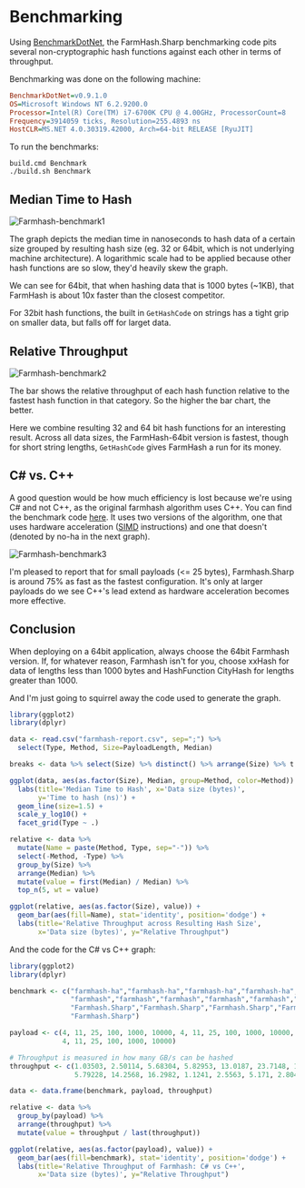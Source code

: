 # Benchmarking

Using [BenchmarkDotNet](https://github.com/PerfDotNet/BenchmarkDotNet), the
FarmHash.Sharp benchmarking code pits several non-cryptographic hash functions
against each other in terms of throughput.

Benchmarking was done on the following machine:

```ini
BenchmarkDotNet=v0.9.1.0
OS=Microsoft Windows NT 6.2.9200.0
Processor=Intel(R) Core(TM) i7-6700K CPU @ 4.00GHz, ProcessorCount=8
Frequency=3914059 ticks, Resolution=255.4893 ns
HostCLR=MS.NET 4.0.30319.42000, Arch=64-bit RELEASE [RyuJIT]
```

To run the benchmarks:

```
build.cmd Benchmark
./build.sh Benchmark
```

## Median Time to Hash

![Farmhash-benchmark1](/Farmhash.Sharp/img/farmhash-benchmark1.png)

The graph depicts the median time in nanoseconds to hash data of a certain
size grouped by resulting hash size (eg. 32 or 64bit, which is not underlying
machine architecture). A logarithmic scale had to be applied because other
hash functions are so slow, they'd heavily skew the graph.

We can see for 64bit, that when hashing data that is 1000 bytes (~1KB), that
FarmHash is about 10x faster than the closest competitor.

For 32bit hash functions, the built in `GetHashCode` on strings has a tight
grip on smaller data, but falls off for larget data.

## Relative Throughput

![Farmhash-benchmark2](/Farmhash.Sharp/img/farmhash-benchmark2.png)

The bar shows the relative throughput of each hash function relative to the
fastest hash function in that category. So the higher the bar chart, the
better.

Here we combine resulting 32 and 64 bit hash functions for an interesting
result. Across all data sizes, the FarmHash-64bit version is fastest, though
for short string lengths, `GetHashCode` gives FarmHash a run for its money.

## C# vs. C++

A good question would be how much efficiency is lost because we're using
C# and not C++, as the original farmhash algorithm uses C++. You can find the
benchmark code [here](https://github.com/nickbabcock/Farmhash.Sharp/tree/5ef3ffc22a1b70b7875dc0b5ae73be496a45fb28/src/Farmhash.Benchmarks).
It uses two versions of the algorithm, one that uses hardware acceleration
([SIMD](https://en.wikipedia.org/wiki/SIMD) instructions) and one that doesn't
(denoted by no-ha in the next graph).

![Farmhash-benchmark3](/Farmhash.Sharp/img/c-sharp-vs-cpp.png)

I'm pleased to report that for small payloads (<= 25 bytes), Farmhash.Sharp
is around 75% as fast as the fastest configuration. It's only at larger payloads
do we see C++'s lead extend as hardware acceleration becomes more effective.

## Conclusion

When deploying on a 64bit application, always choose the 64bit Farmhash
version. If, for whatever reason, Farmhash isn't for you, choose xxHash for
data of lengths less than 1000 bytes and HashFunction CityHash for lengths
greater than 1000.

And I'm just going to squirrel away the code used to generate the graph.

```R
library(ggplot2)
library(dplyr)

data <- read.csv("farmhash-report.csv", sep=";") %>%
  select(Type, Method, Size=PayloadLength, Median)

breaks <- data %>% select(Size) %>% distinct() %>% arrange(Size) %>% t %>% c

ggplot(data, aes(as.factor(Size), Median, group=Method, color=Method)) +
  labs(title='Median Time to Hash', x='Data size (bytes)',
       y='Time to hash (ns)') +
  geom_line(size=1.5) +
  scale_y_log10() +
  facet_grid(Type ~ .)

relative <- data %>%
  mutate(Name = paste(Method, Type, sep="-")) %>%
  select(-Method, -Type) %>%
  group_by(Size) %>%
  arrange(Median) %>%
  mutate(value = first(Median) / Median) %>%
  top_n(5, wt = value)

ggplot(relative, aes(as.factor(Size), value)) +
  geom_bar(aes(fill=Name), stat='identity', position='dodge') +
  labs(title='Relative Throughput across Resulting Hash Size', 
       x='Data size (bytes)', y="Relative Throughput")
```

And the code for the C# vs C++ graph:

```R
library(ggplot2)
library(dplyr)

benchmark <- c("farmhash-ha","farmhash-ha","farmhash-ha","farmhash-ha","farmhash-ha","farmhash-ha",
               "farmhash","farmhash","farmhash","farmhash","farmhash","farmhash",
               "Farmhash.Sharp","Farmhash.Sharp","Farmhash.Sharp","Farmhash.Sharp","Farmhash.Sharp",
               "Farmhash.Sharp")

payload <- c(4, 11, 25, 100, 1000, 10000, 4, 11, 25, 100, 1000, 10000,
             4, 11, 25, 100, 1000, 10000)

# Throughput is measured in how many GB/s can be hashed
throughput <- c(1.03503, 2.50114, 5.68304, 5.82953, 13.0187, 23.7148, 1.3749, 3.04061, 6.6442,
                5.79228, 14.2568, 16.2982, 1.1241, 2.5563, 5.171, 2.80498, 5.86157, 6.528081)

data <- data.frame(benchmark, payload, throughput)

relative <- data %>%
  group_by(payload) %>%
  arrange(throughput) %>%
  mutate(value = throughput / last(throughput))

ggplot(relative, aes(as.factor(payload), value)) +
  geom_bar(aes(fill=benchmark), stat='identity', position='dodge') +
  labs(title='Relative Throughput of Farmhash: C# vs C++',
       x='Data size (bytes)', y="Relative Throughput")
```
